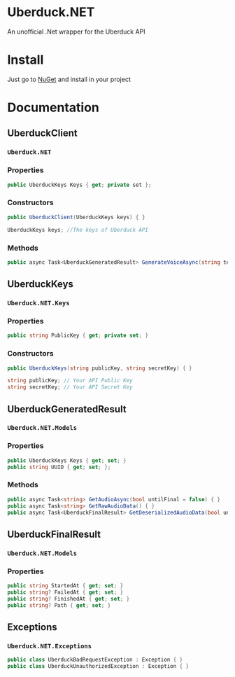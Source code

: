 # Uberduck.NET
An unofficial .Net wrapper for the Uberduck API

# Install
Just go to [NuGet](https://www.nuget.org/packages/Uberduck.NET/) and install in your project

# Documentation

## UberduckClient
### `Uberduck.NET`
### Properties
```c#
public UberduckKeys Keys { get; private set };
```

### Constructors
```c#
public UberduckClient(UberduckKeys keys) { }
```

```c#
UberduckKeys keys; //The keys of Uberduck API
```

### Methods
```c#
public async Task<UberduckGeneratedResult> GenerateVoiceAsync(string text, string voice) { }
```

## UberduckKeys
### `Uberduck.NET.Keys`
### Properties
```c# 
public string PublicKey { get; private set; }
```

### Constructors
```c#
public UberduckKeys(string publicKey, string secretKey) { }
```

```c#
string publicKey; // Your API Public Key
string secretKey; // Your API Secret Key
```

## UberduckGeneratedResult
### `Uberduck.NET.Models`
### Properties
```c#
public UberduckKeys Keys { get; set; }
public string UUID { get; set; };
```

### Methods
```c#
public async Task<string> GetAudioAsync(bool untilFinal = false) { }
public async Task<string> GetRawAudioData() { }
public async Task<UberduckFinalResult> GetDeserializedAudioData(bool untilFinal = false) { }
```

## UberduckFinalResult
### `Uberduck.NET.Models`
### Properties
```c#
public string StartedAt { get; set; }
public string? FailedAt { get; set; }
public string? FinishedAt { get; set; }
public string? Path { get; set; }
```

## Exceptions
### `Uberduck.NET.Exceptions`
```c#
public class UberduckBadRequestException : Exception { }
public class UberduckUnauthorizedException : Exception { }
```
